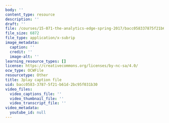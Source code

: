 ```yaml
---
body: ''
content_type: resource
description: ''
draft: ''
file: /courses/15-071-the-analytics-edge-spring-2017/bacc058337875f21b61d2bc95f031b30_ee6E6aUGpm0.vtt
file_size: 6872
file_type: application/x-subrip
image_metadata:
  caption: ''
  credit: ''
  image-alt: ''
learning_resource_types: []
license: https://creativecommons.org/licenses/by-nc-sa/4.0/
ocw_type: OCWFile
resourcetype: Other
title: 3play caption file
uid: bacc0583-3787-5f21-b61d-2bc95f031b30
video_files:
  video_captions_file: ''
  video_thumbnail_file: ''
  video_transcript_file: ''
video_metadata:
  youtube_id: null
---
```

